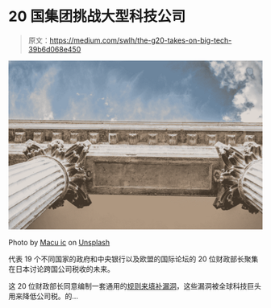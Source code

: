 # 20 国集团挑战大型科技公司

> 原文：<https://medium.com/swlh/the-g20-takes-on-big-tech-39b6d068e450>

![](img/5614e033a713a0b6f1f217e248dd46c7.png)

Photo by [Macu ic](https://unsplash.com/@macu_ic?utm_source=medium&utm_medium=referral) on [Unsplash](https://unsplash.com?utm_source=medium&utm_medium=referral)

代表 19 个不同国家的政府和中央银行以及欧盟的国际论坛的 20 位财政部长聚集在日本讨论跨国公司税收的未来。

这 20 位财政部长同意编制一套通用的[规则来填补漏洞](https://www.cnbc.com/2019/06/10/g20-agrees-to-wrap-up-digital-tax-rules-on-facebook-amazon-google.html)，这些漏洞被全球科技巨头用来降低公司税。的…